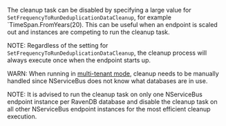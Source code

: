 The cleanup task can be disabled by specifying a large value for `SetFrequencyToRunDeduplicationDataCleanup`, for example `TimeSpan.FromYears(20). This can be useful when an endpoint is scaled out and instances are competing to run the cleanup task.

NOTE: Regardless of the setting for `SetFrequencyToRunDeduplicationDataCleanup`, the cleanup process will always execute once when the endpoint starts up.

WARN: When running in [multi-tenant mode](/persistence/ravendb/#multi-tenant-support), cleanup needs to be manually handled since NServiceBus does not know what databases are in use.

NOTE: It is advised to run the cleanup task on only one NServiceBus endpoint instance per RavenDB database and disable the cleanup task on all other NServiceBus endpoint instances for the most efficient cleanup execution.
